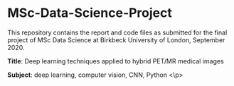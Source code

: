 # MSc-Data-Science-Project

This repository contains the report and code files as submitted for the final project of MSc Data Science at Birkbeck University of London, September 2020.

<p>
<b>Title</b>: 
  Deep learning techniques applied to hybrid PET/MR medical images

<b>Subject</b>: 
  deep learning, computer vision, CNN, Python
<\p>
